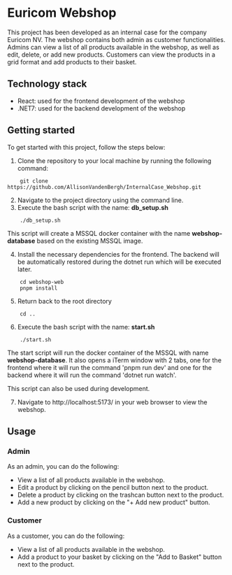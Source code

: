 # Euricom Webshop

This project has been developed as an internal case for the company Euricom NV. The webshop contains both admin as customer functionalities. Admins can view a list of all products available in the webshop, as well as edit, delete, or add new products. Customers can view the products in a grid format and add products to their basket.

## Technology stack
- React: used for the frontend development of the webshop
- .NET7: used for the backend development of the webshop
## Getting started
To get started with this project, follow the steps below: 
1. Clone the repository to your local machine by running the following command: 
```
    git clone https://github.com/AllisonVandenBergh/InternalCase_Webshop.git
```
2. Navigate to the project directory using the command line.
3. Execute the bash script with the name: <b>db_setup.sh</b>

```
    ./db_setup.sh
```

This script will create a MSSQL docker container with the name <b>webshop-database</b> based on the existing MSSQL image.


4. Install the necessary dependencies for the frontend. The backend will be automatically restored during the dotnet run which will be executed later.
```
    cd webshop-web
    pnpm install
```
5. Return back to the root directory
```
    cd ..
```
6. Execute the bash script with the name: <b>start.sh</b>
```
    ./start.sh
```
The start script will run the docker container of the MSSQL with name <b>webshop-database</b>. It also opens a iTerm window with 2 tabs, one for the frontend where it will run the command 'pnpm run dev' and one for the backend where it will run the command 'dotnet run watch'.

This script can also be used during development.

7. Navigate to http://localhost:5173/ in your web browser to view the webshop.

## Usage
### Admin
As an admin, you can do the following:

- View a list of all products available in the webshop.
- Edit a product by clicking on the pencil button next to the product.
- Delete a product by clicking on the trashcan button next to the product.
- Add a new product by clicking on the "+ Add new product" button.

### Customer
As a customer, you can do the following:

- View a list of all products available in the webshop.
- Add a product to your basket by clicking on the "Add to Basket" button next to the product.





